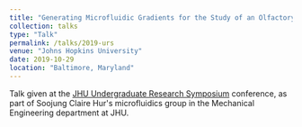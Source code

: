 ```yaml
---
title: "Generating Microfluidic Gradients for the Study of an Olfactory Receptor involved in Prostate Cancer Metastasis"
collection: talks
type: "Talk"
permalink: /talks/2019-urs
venue: "Johns Hopkins University"
date: 2019-10-29
location: "Baltimore, Maryland"
---
```


Talk given at the [JHU Undergraduate Research Symposium](https://hopkinsurs.wixsite.com/urs2019) conference, as part of Soojung Claire Hur's microfluidics group in the Mechanical Engineering department at JHU.
